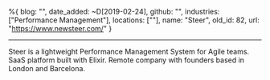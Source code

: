 %{
  blog: "",
  date_added: ~D[2019-02-24],
  github: "",
  industries: ["Performance Management"],
  locations: [""],
  name: "Steer",
  old_id: 82,
  url: "https://www.newsteer.com/"
}

---

Steer is a lightweight Performance Management System for Agile teams. SaaS platform built with Elixir. Remote company with founders based in London and Barcelona.
